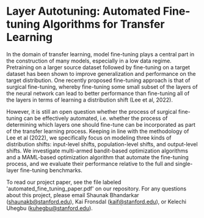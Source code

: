 # Layer Autotuning: Automated Fine-tuning Algorithms for Transfer Learning

In the domain of transfer learning, model fine-tuning plays a central part in the construction of many models, especially in a low data regime. Pretraining on a larger source dataset followed by fine-tuning on a target dataset has been shown to improve generalization and performance on the target distribution. One recently proposed fine-tuning approach is that of surgical fine-tuning, whereby fine-tuning some small subset of the layers of the neural network can lead to better performance than fine-tuning all of the layers in terms of learning a distribution shift (Lee et al, 2022).

However, it is still an open question whether the process of surgical fine-tuning can be effectively automated, i.e. whether the process of determining which layers one should fine-tune can be incorporated as part of the transfer learning process.
Keeping in line with the methodology of Lee et al (2022), we specifically focus on modeling three kinds of distribution shifts: input-level shifts, population-level shifts, and output-level shifts. We investigate multi-armed bandit-based optimization algorithms and a MAML-based optimization algorithm that automate the fine-tuning process, and we evaluate their performance relative to the full and single-layer fine-tuning benchmarks. 

To read our project paper, see the file labeled 'automated_fine_tuning_paper.pdf' on our repository. For any questions about this project, please email Shaunak Bhandarkar (shaunakb@stanford.edu), Kai Fronsdal (kaif@stanford.edu), or Kelechi Uhegbu (kuhegbu@stanford.edu). 
